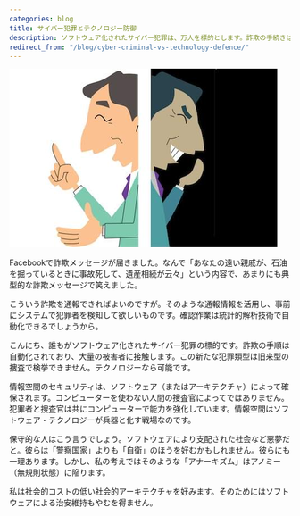 ```yaml
---
categories: blog
title: サイバー犯罪とテクノロジー防御
description: ソフトウェア化されたサイバー犯罪は、万人を標的とします。詐欺の手続きは自動化されています。この新たな犯罪は、旧来型の捜査による検挙がこんなんですが、テクノロジーにはそれが可能です。
redirect_from: "/blog/cyber-criminal-vs-technology-defence/"
---
```


![](/images/blog/2013-07-31-cyber-criminal-vs-technology-defence/betrayal.jpg)

Facebookで詐欺メッセージが届きました。なんで「あなたの遠い親戚が、石油を掘っているときに事故死して、遺産相続が云々」という内容で、あまりにも典型的な詐欺メッセージで笑えました。

こういう詐欺を通報できればよいのですが。そのような通報情報を活用し、事前にシステムで犯罪者を検知して欲しいものです。確認作業は統計的解析技術で自動化できるでしょうから。

こんにち、誰もがソフトウェア化されたサイバー犯罪の標的です。詐欺の手順は自動化されており、大量の被害者に接触します。この新たな犯罪類型は旧来型の捜査で検挙できません。テクノロジーなら可能です。

情報空間のセキュリティは、ソフトウェア（またはアーキテクチャ）によって確保されます。コンピューターを使わない人間の捜査官によってではありません。犯罪者と捜査官は共にコンピューターで能力を強化しています。情報空間はソフトウェア・テクノロジーが兵器と化す戦場なのです。

保守的な人はこう言うでしょう。ソフトウェアにより支配された社会など悪夢だと。彼らは「警察国家」よりも「自衛」のほうを好むかもしれません。彼らにも一理あります。しかし、私の考えではそのような「アナーキズム」はアノミー（無規則状態）に陥ります。

私は社会的コストの低い社会的アーキテクチャを好みます。そのためにはソフトウェアによる治安維持もやむを得ません。
